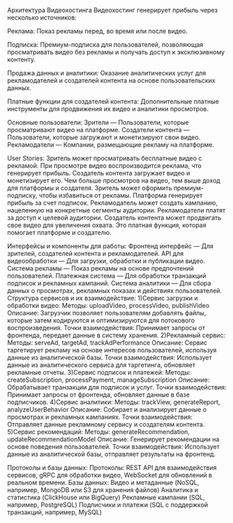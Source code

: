 Архитектура Видеохостинга
Видеохостинг генерирует прибыль через несколько источников:

Реклама: Показ рекламы перед, во время или после видео.

Подписка: Премиум-подписка для пользователей, позволяющая просматривать видео без рекламы и получать доступ к эксклюзивному контенту.

Продажа данных и аналитики: Оказание аналитических услуг для рекламодателей и создателей контента на основе пользовательских данных.

Платные функции для создателей контента: Дополнительные платные инструменты для продвижения их видео и аналитики просмотров.


Основные пользователи:
Зрители — Пользователи, которые просматривают видео на платформе.
Создатели контента — Пользователи, которые загружают и монетизируют свои видео.
Рекламодатели — Компании, размещающие рекламу на платформе.

User Stories:
Зритель может просматривать бесплатные видео с рекламой. При просмотре видео воспроизводится реклама, что генерирует прибыль.
Создатель контента загружает видео и монетизирует его. Чем больше просмотров на видео, тем выше доход для платформы и создателя.
Зритель может оформить премиум-подписку, чтобы избавиться от рекламы. Платформа генерирует прибыль за счет подписок.
Рекламодатель может создать кампанию, нацеленную на конкретные сегменты аудитории. Рекламодатели платят за доступ к целевой аудитории.
Создатель контента может продвигать свое видео для увеличения охвата. Это платная функция, которая помогает платформе и создателю.

Интерфейсы и компоненты для работы:
Фронтенд интерфейс — Для зрителей, создателей контента и рекламодателей.
API для видеообработки — Для загрузки, обработки и публикации видео.
Система рекламы — Показ рекламы на основе предпочтений пользователей.
Платежная система — Для обработки транзакций подписок и рекламных кампаний.
Система аналитики — Для сбора данных о просмотрах, рекламных показах и действиях пользователей.
Структура сервисов и их взаимодействие:
1)Сервис загрузки и обработки видео:
Методы: uploadVideo, processVideo, publishVideo
Описание: Загрузчик позволяет пользователям добавлять файлы, которые затем кодируются и оптимизируются для потокового воспроизведения.
Точки взаимодействия: Принимает запросы от фронтенда, передает данные в систему хранения.
2)Рекламный сервис:
Методы: serveAd, targetAd, trackAdPerformance
Описание: Сервис таргетирует рекламу на основе интересов пользователей, используя данные из аналитической базы.
Точки взаимодействия: Использует данные из аналитического сервиса для таргетинга, обновляет рекламные отчеты.
3)Сервис подписок и платежей:
Методы: createSubscription, processPayment, manageSubscription
Описание: Обрабатывает транзакции для подписок и услуг.
Точки взаимодействия: Принимает запросы от фронтенда, обновляет данные в базе подписчиков.
4)Сервис аналитики:
Методы: trackView, generateReport, analyzeUserBehavior
Описание: Собирает и анализирует данные о просмотрах и рекламных кампаниях.
Точки взаимодействия: Отправляет данные рекламному сервису и создателям контента.
5)Сервис рекомендаций:
Методы: generateRecommendation, updateRecommendationModel
Описание: Генерирует рекомендации на основе поведения пользователей.
Точки взаимодействия: Использует данные из аналитической базы, отправляет результаты на фронтенд.

Протоколы и базы данных:
Протоколы: REST API для взаимодействия сервисов, gRPC для обработки видео, WebSocket для обновлений в реальном времени.
Базы данных:
Видео и метаданные (NoSQL, например, MongoDB или S3 для хранения файлов)
Аналитика и статистика (ClickHouse или BigQuery)
Рекламные кампании (SQL, например, PostgreSQL)
Подписчики и платежи (SQL с поддержкой транзакций, например, MySQL)
